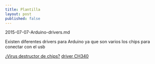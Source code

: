 ```yaml
---
title: Plantilla
layout: post
published: false
---
```

2015-07-07-Arduino-drivers.md

Existen diferentes drivers para Arduino ya que son varios los chips para conectar con el usb

[¿Virus destructor de chips?](http://www.electrohobby.es/usb-ftdi-no-se-reconoce-el-dispositivo-usb-arduino-nano-usb-ttl-ft232-etc/)
[driver CH340](http://www.electrohobby.es/usb-ftdi-no-se-reconoce-el-dispositivo-usb-arduino-nano-usb-ttl-ft232-etc/)